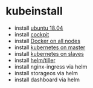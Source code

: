 # kubeinstall

* install [ubuntu 18.04](./docs/ubuntu.md)
* install [cockpit](./docs/cockpit.md)
* install [Docker on all nodes](./docs/docker.md)
* install [kubernetes on master](./docs/kube_master.md)
* install [kubernetes on slaves](./docs/kube_slave.md)
* install [helm/tiller](./docs/helm_tiller.md)
* install nginx-ingress via helm
* install storageos via helm
* install dashboard via helm

